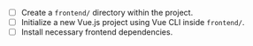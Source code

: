 - [ ] Create a `frontend/` directory within the project.
- [ ] Initialize a new Vue.js project using Vue CLI inside `frontend/`.
- [ ] Install necessary frontend dependencies.